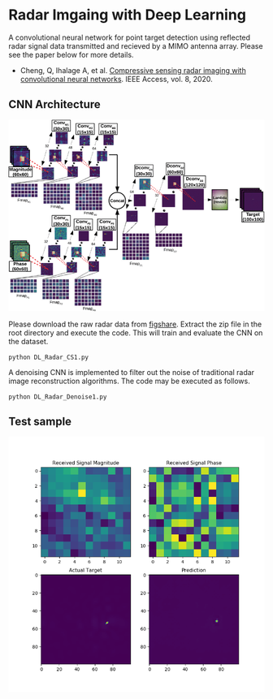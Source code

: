 # Radar Imgaing with Deep Learning 

A convolutional neural network for  point target detection using reflected radar signal data transmitted and recieved by a MIMO antenna array. Please see the paper below for more details. 

- Cheng, Q, Ihalage A, et al. [Compressive sensing radar imaging with  convolutional neural networks](https://ieeexplore.ieee.org/abstract/document/9269977). IEEE Access, vol. 8, 2020.

## CNN Architecture

![alt text](architecture/cnn_radar.gif)

Please download the raw radar data from [figshare](https://figshare.com/articles/dataset/Radar_signal_data/21507093). Extract the zip file in the root directory and execute the code. This will train and evaluate the CNN on the dataset.

```
python DL_Radar_CS1.py
```

A denoising CNN is implemented to filter out the noise of traditional radar image reconstruction algorithms. The code may be executed as follows.

```
python DL_Radar_Denoise1.py
```

## Test sample

![alt text](results/epoch40_test10.png)
